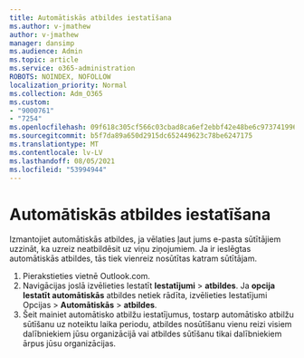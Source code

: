 ```yaml
---
title: Automātiskās atbildes iestatīšana
ms.author: v-jmathew
author: v-jmathew
manager: dansimp
ms.audience: Admin
ms.topic: article
ms.service: o365-administration
ROBOTS: NOINDEX, NOFOLLOW
localization_priority: Normal
ms.collection: Adm_O365
ms.custom:
- "9000761"
- "7254"
ms.openlocfilehash: 09f618c305cf566c03cbad8ca6ef2ebbf42e48be6c97374199654005698053df
ms.sourcegitcommit: b5f7da89a650d2915dc652449623c78be6247175
ms.translationtype: MT
ms.contentlocale: lv-LV
ms.lasthandoff: 08/05/2021
ms.locfileid: "53994944"
---
```

# <a name="set-up-an-automatic-reply"></a>Automātiskās atbildes iestatīšana

Izmantojiet automātiskās atbildes, ja vēlaties ļaut jums e-pasta sūtītājiem uzzināt, ka uzreiz neatbildēsit uz viņu ziņojumiem. Ja ir ieslēgtas automātiskās atbildes, tās tiek vienreiz nosūtītas katram sūtītājam.

1. Pierakstieties vietnē Outlook.com.
2. Navigācijas joslā izvēlieties Iestatīt **Iestatījumi**  >  **atbildes**. Ja **opcija Iestatīt automātiskās** atbildes netiek rādīta, izvēlieties Iestatījumi Opcijas   >  **Automātiskās**  >  **atbildes**.
3. Šeit mainiet automātisko atbilžu iestatījumus, tostarp automātisko atbilžu sūtīšanu uz noteiktu laika periodu, atbildes nosūtīšanu vienu reizi visiem dalībniekiem jūsu organizācijā vai atbildes sūtīšanu tikai dalībniekiem ārpus jūsu organizācijas.
